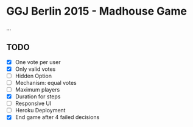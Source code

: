 # GGJ Berlin 2015 - Madhouse Game

...

## TODO

- [x] One vote per user
- [x] Only valid votes
- [ ] Hidden Option
- [ ] Mechanism: equal votes
- [ ] Maximum players
- [x] Duration for steps
- [ ] Responsive UI
- [ ] Heroku Deployment
- [x] End game after 4 failed decisions